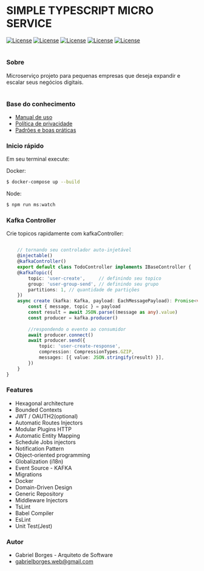 # SIMPLE TYPESCRIPT MICRO SERVICE #


[![License](https://img.shields.io/badge/License-MIT-green.svg?style=flat)](https://github.com/clips/pattern/blob/master/LICENSE.txt) [![License](https://img.shields.io/badge/Typescript-4.1.2-blue.svg?style=flat)](https://github.com/clips/pattern/blob/master/LICENSE.txt) [![License](https://img.shields.io/badge/TypeORM-0.2.28-orange.svg?style=flat)](https://github.com/clips/pattern/blob/master/LICENSE.txt) [![License](https://img.shields.io/badge/KafkaJS-1.15.0-purple.svg?style=flat)](https://github.com/clips/pattern/blob/master/LICENSE.txt) [![License](https://img.shields.io/badge/Hapi-latest-green.svg?style=flat)](https://github.com/clips/pattern/blob/master/LICENSE.txt) 





# #


### Sobre ###

Microserviço projeto para pequenas empresas que deseja expandir e escalar seus negócios digitais.

# #


### Base do conhecimento ###

* [Manual de uso](https://github.com/borgesdeveloper/micro-service-typescript/tree/master/docs)
* [Política de privacidade](https://github.com/borgesdeveloper/micro-service-typescript/tree/master/docs)
* [Padrões e boas práticas](https://github.com/borgesdeveloper/micro-service-typescript/tree/master/docs)


### Inicio rápido

Em seu terminal execute:

Docker:

```sh
$ docker-compose up --build
```

Node:

```sh
$ npm run ms:watch
```

### Kafka Controller


Crie topicos rapidamente com kafkaController:
```typescript

    // tornando seu controlador auto-injetável
    @injectable() 
    @kafkaController()
    export default class TodoController implements IBaseController {
    @kafkaTopic({
        topic: 'user-create',     // definindo seu topico
        group: 'user-group-send', // definindo seu grupo
        partitions: 1, // quantidade de partições
    })
    async create (kafka: Kafka, payload: EachMessagePayload): Promise<void> {
        const { message, topic } = payload
        const result = await JSON.parse((message as any).value)
        const producer = kafka.producer() 
        
        //respondendo o evento ao consumidor
        await producer.connect()
        await producer.send({
            topic: 'user-create-response',
            compression: CompressionTypes.GZIP,
            messages: [{ value: JSON.stringify(result) }],
        })
    }
}

```


### Features

* Hexagonal architecture
* Bounded Contexts
* JWT / OAUTH2(optional)
* Automatic Routes Injectors
* Modular Plugins HTTP
* Automatic Entity Mapping
* Schedule Jobs injectors
* Notification Pattern
* Object-oriented programming
* Globalization (i18n)
* Event Source - KAFKA
* Migrations
* Docker
* Domain-Driven Design
* Generic Repository
* Middleware Injectors
* TsLint
* Babel Compiler
* EsLint
* Unit Test(Jest)


### Autor ###

* Gabriel Borges - Arquiteto de Software
* gabrielborges.web@gmail.com


